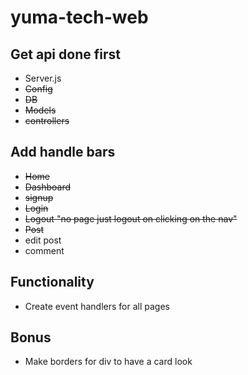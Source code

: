 # yuma-tech-web

## Get api done first

- Server.js
- ~~Config~~
- ~~DB~~
- ~~Models~~
- ~~controllers~~

## Add handle bars

- ~~Home~~
- ~~Dashboard~~
- ~~signup~~
- ~~Login~~
- ~~Logout "no page just logout on clicking on the nav"~~
- ~~Post~~
- edit post
- comment

## Functionality

- Create event handlers for all pages

## Bonus

- Make borders for div to have a card look
